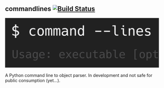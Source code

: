 ## commandlines  [![Build Status](https://travis-ci.org/chrissimpkins/commandlines.svg?branch=master)](https://travis-ci.org/chrissimpkins/commandlines)


<img src="https://raw.githubusercontent.com/chrissimpkins/commandlines/images/images/commandlines.png" width="740" alt="commandlines">

A Python command line to object parser.  In development and not safe for public consumption (yet...).